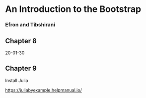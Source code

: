 # An Introduction to the Bootstrap

### Efron and Tibshirani



## Chapter 8

20-01-30

## Chapter 9

Install Julia

https://juliabyexample.helpmanual.io/

